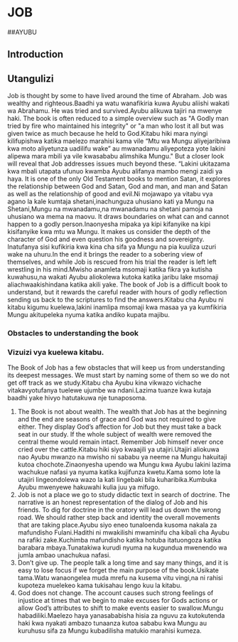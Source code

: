 # JOB
##AYUBU

## Introduction
## Utangulizi

Job is thought by some to have lived around the time of Abraham. Job was wealthy and righteous.Baadhi ya watu wanafikiria kuwa Ayubu aliishi wakati wa Abrahamu. He was tried and survived.Ayubu alikuwa tajiri na mwenye haki. The book is often reduced to a simple overview such as "A Godly man tried by fire who maintained his integrity" or "a man who lost it all but was given twice as much because he held to God.Kitabu hiki mara nyingi kilifupishwa katika maelezo marahisi kama vile “Mtu wa Mungu aliyejaribiwa kwa moto aliyetunza uadilifu wake” au mwanadamu aliyepoteza yote lakini alipewa mara mbili ya vile kwasababu alimshika Mungu." But a closer look will reveal that Job addresses issues much beyond these. “Lakini ukitazama kwa mbali utapata ufunuo kwamba Ayubu alifanya  mambo mengi zaidi ya haya. It is one of the only Old Testament books to mention Satan, it explores the relationship between God and Satan, God and man, and man and Satan as well as the relationship of good and evil.Ni mojawapo ya vitabu vya agano la kale kumtaja shetani,inachunguza uhusiano kati ya Mungu na Shetani,Mungu na mwanadamu,na mwanadamu na shetani pamoja na uhusiano wa mema na maovu. It draws boundaries on what can and cannot happen to a godly person.Inaonyesha mipaka ya kipi kifanyike na kipi kisifanyike kwa mtu wa Mungu. It makes us consider the depth of the character of God and even question his goodness and sovereignty. Inatufanya sisi kufikiria kwa kina cha sifa ya Mungu na pia kuuliza uzuri wake na uhuru.In the end it brings the reader to a sobering view of themselves, and while Job is rescued from his trial the reader is left left wrestling in his mind.Mwisho anamleta msomaji katika fikra ya kutisha kuwahusu,na wakati Ayubu aliokolewa kutoka katika jaribu lake msomaji aliachwaakishindana katika akili yake. The book of Job is a difficult book to understand, but it rewards the careful reader with hours of godly reflection sending us back to the scriptures to find the answers.Kitabu cha Ayubu ni kitabu kigumu kuelewa,lakini inamlipa msomaji kwa masaa ya ya kumfikiria Mungu akitupeleka nyuma katika andiko kupata majibu.

### Obstacles to understanding the book
### Vizuizi vya kuelewa kitabu.

The Book of Job has a few obstacles that will keep us from understanding its deepest messages. We must start by naming some of them so we do not get off track as we study.Kitabu cha Ayubu kina vikwazo vichache vitakavyotufanya tuelewe ujumbe wa ndani.Lazima tuanze kwa kutaja baadhi yake hivyo hatutakuwa nje tunaposoma.

1. The Book is not about wealth. The wealth that Job has at the beginning and the end are seasons of grace and God was not required to give either. They display God’s affection for Job but they must take a back seat in our study. If the whole subject of wealth were removed the central theme would remain intact. Remember Job himself never once cried over the cattle.Kitabu hiki siyo kwaajili ya utajiri.Utajiri aliokuwa nao Ayubu mwanzo na mwisho ni sababu ya neeme na Mungu hakuitaji kutoa chochote.Zinaonyesha upendo wa Mungu kwa Ayubu lakini lazima wachukue nafasi ya nyuma katika kujifunza kwetu.Kama somo lote la utajiri lingeondolewa wazo la kati lingebaki bila kuharibika.Kumbuka Ayubu mwenyewe hakuwahi kulia juu ya mifugo.
2. Job is not a place we go to study didactic text in search of doctrine. The narrative is an honest representation of the dialog of Job and his friends. To dig for doctrine in the oratory will lead us down the wrong road. We should rather step back and identity the overall movements that are taking place.Ayubu siyo eneo tunaloenda kusoma nakala za mafundisho Fulani.Hadithi ni mwakilishi mwaminifu cha kibali cha Ayubu na rafiki zake.Kuchimba mafundisho katika hotuba itatuongoza katika barabara mbaya.Tunatakiwa  kurudi nyuma na kugundua mwenendo wa jumla ambao unachukua nafasi.
3. Don’t give up. The people talk a long time and say many things, and it is easy to lose focus if we forget the main purpose of the book.Usikate tama.Watu wanaongelea muda mrefu na kusema vitu vingi,na ni rahisi kupoteza muelekeo kama tukisahau lengo kuu la kitabu.
4. God does not change. The account causes such strong feelings of injustice at times that we begin to make excuses for Gods actions or allow God’s attributes to shift to make events easier to swallow.Mungu habadiliki.Maelezo haya yanasababisha hisia za nguvu za kutokutenda haki kwa nyakati ambazo tunaanza kutoa sababu kwa Mungu au kuruhusu sifa za Mungu kubadilisha matukio marahisi kumeza.

